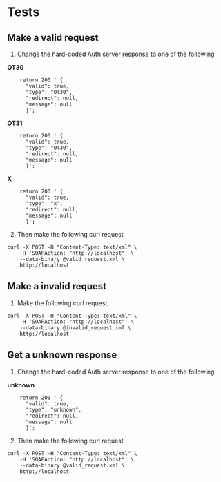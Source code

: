 # Tests

## Make a valid request

1. Change the hard-coded Auth server response to one of the following

**OT30**
```
    return 200 ' {
      "valid": true,
      "type": "OT30", 
      "redirect": null,
      "message": null
      }';
```

**OT31**
```
    return 200 ' {
      "valid": true,
      "type": "OT30", 
      "redirect": null,
      "message": null
      }';
```

**X**
```
    return 200 ' {
      "valid": true,
      "type": "x", 
      "redirect": null,
      "message": null
      }';
```

2. Then make the following curl request

```
curl -X POST -H "Content-Type: text/xml" \
    -H 'SOAPAction: "http://localhost"' \
    --data-binary @valid_request.xml \
    http://localhost
```

## Make a invalid request

1. Make the following curl request

```
curl -X POST -H "Content-Type: text/xml" \
    -H 'SOAPAction: "http://localhost"' \
    --data-binary @invalid_request.xml \
    http://localhost
```


## Get a unknown response

1. Change the hard-coded Auth server response to one of the following

**unknown**
```
    return 200 ' {
      "valid": true,
      "type": "unknown", 
      "redirect": null,
      "message": null
      }';
```

2. Then make the following curl request

```
curl -X POST -H "Content-Type: text/xml" \
    -H 'SOAPAction: "http://localhost"' \
    --data-binary @valid_request.xml \
    http://localhost
```